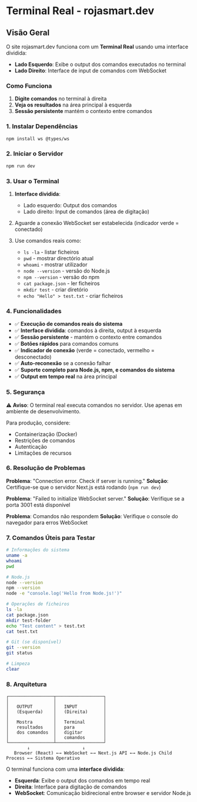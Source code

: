 # Terminal Real - rojasmart.dev

## Visão Geral

O site rojasmart.dev funciona com um **Terminal Real** usando uma interface dividida:

- **Lado Esquerdo**: Exibe o output dos comandos executados no terminal
- **Lado Direito**: Interface de input de comandos com WebSocket

### Como Funciona

1. **Digite comandos** no terminal à direita
2. **Veja os resultados** na área principal à esquerda
3. **Sessão persistente** mantém o contexto entre comandos

### 1. Instalar Dependências

```bash
npm install ws @types/ws
```

### 2. Iniciar o Servidor

```bash
npm run dev
```

### 3. Usar o Terminal

1. **Interface dividida**:

   - Lado esquerdo: Output dos comandos
   - Lado direito: Input de comandos (área de digitação)

2. Aguarde a conexão WebSocket ser estabelecida (indicador verde = conectado)

3. Use comandos reais como:
   - `ls -la` - listar ficheiros
   - `pwd` - mostrar directório atual
   - `whoami` - mostrar utilizador
   - `node --version` - versão do Node.js
   - `npm --version` - versão do npm
   - `cat package.json` - ler ficheiros
   - `mkdir test` - criar diretório
   - `echo "Hello" > test.txt` - criar ficheiros

### 4. Funcionalidades

- ✅ **Execução de comandos reais do sistema**
- ✅ **Interface dividida**: comandos à direita, output à esquerda
- ✅ **Sessão persistente** - mantém o contexto entre comandos
- ✅ **Botões rápidos** para comandos comuns
- ✅ **Indicador de conexão** (verde = conectado, vermelho = desconectado)
- ✅ **Auto-reconexão** se a conexão falhar
- ✅ **Suporte completo para Node.js, npm, e comandos do sistema**
- ✅ **Output em tempo real** na área principal

### 5. Segurança

⚠️ **Aviso**: O terminal real executa comandos no servidor. Use apenas em ambiente de desenvolvimento.

Para produção, considere:

- Containerização (Docker)
- Restrições de comandos
- Autenticação
- Limitações de recursos

### 6. Resolução de Problemas

**Problema**: "Connection error. Check if server is running."
**Solução**: Certifique-se que o servidor Next.js está rodando (`npm run dev`)

**Problema**: "Failed to initialize WebSocket server."
**Solução**: Verifique se a porta 3001 está disponível

**Problema**: Comandos não respondem
**Solução**: Verifique o console do navegador para erros WebSocket

### 7. Comandos Úteis para Testar

```bash
# Informações do sistema
uname -a
whoami
pwd

# Node.js
node --version
npm --version
node -e "console.log('Hello from Node.js!')"

# Operações de ficheiros
ls -la
cat package.json
mkdir test-folder
echo "Test content" > test.txt
cat test.txt

# Git (se disponível)
git --version
git status

# Limpeza
clear
```

### 8. Arquitetura

```
┌─────────────────┬──────────────────┐
│                 │                  │
│   OUTPUT        │   INPUT          │
│   (Esquerda)    │   (Direita)      │
│                 │                  │
│   Mostra        │   Terminal       │
│   resultados    │   para           │
│   dos comandos  │   digitar        │
│                 │   comandos       │
└─────────────────┴──────────────────┘
        ↓                    ↓
   Browser (React) ←→ WebSocket ←→ Next.js API ←→ Node.js Child Process ←→ Sistema Operativo
```

O terminal funciona com uma **interface dividida**:

- **Esquerda**: Exibe o output dos comandos em tempo real
- **Direita**: Interface para digitação de comandos
- **WebSocket**: Comunicação bidirecional entre browser e servidor Node.js
